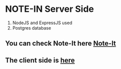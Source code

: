# **NOTE-IN Server Side**

1. NodeJS and ExpressJS used
2. Postgres database


## You can check **Note-It** here [Note-It](https://note-it-adt.herokuapp.com/)
## The client side is [here](https://github.com/aaditiDiksha/note-in-client)
